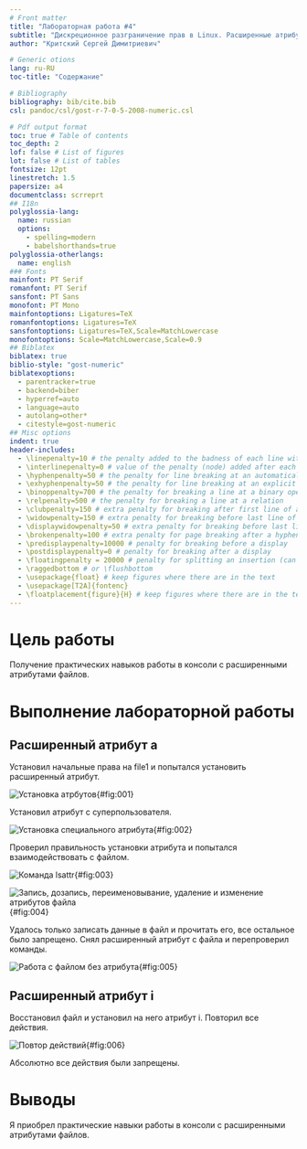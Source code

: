 ```yaml
---
# Front matter
title: "Лабораторная работа #4"
subtitle: "Дискреционное разграничение прав в Linux. Расширенные атрибуты."
author: "Критский Сергей Димитриевич"

# Generic otions
lang: ru-RU
toc-title: "Содержание"

# Bibliography
bibliography: bib/cite.bib
csl: pandoc/csl/gost-r-7-0-5-2008-numeric.csl

# Pdf output format
toc: true # Table of contents
toc_depth: 2
lof: false # List of figures
lot: false # List of tables
fontsize: 12pt
linestretch: 1.5
papersize: a4
documentclass: scrreprt
## I18n
polyglossia-lang:
  name: russian
  options:
	- spelling=modern
	- babelshorthands=true
polyglossia-otherlangs:
  name: english
### Fonts
mainfont: PT Serif
romanfont: PT Serif
sansfont: PT Sans
monofont: PT Mono
mainfontoptions: Ligatures=TeX
romanfontoptions: Ligatures=TeX
sansfontoptions: Ligatures=TeX,Scale=MatchLowercase
monofontoptions: Scale=MatchLowercase,Scale=0.9
## Biblatex
biblatex: true
biblio-style: "gost-numeric"
biblatexoptions:
  - parentracker=true
  - backend=biber
  - hyperref=auto
  - language=auto
  - autolang=other*
  - citestyle=gost-numeric
## Misc options
indent: true
header-includes:
  - \linepenalty=10 # the penalty added to the badness of each line within a paragraph (no associated penalty node) Increasing the value makes tex try to have fewer lines in the paragraph.
  - \interlinepenalty=0 # value of the penalty (node) added after each line of a paragraph.
  - \hyphenpenalty=50 # the penalty for line breaking at an automatically inserted hyphen
  - \exhyphenpenalty=50 # the penalty for line breaking at an explicit hyphen
  - \binoppenalty=700 # the penalty for breaking a line at a binary operator
  - \relpenalty=500 # the penalty for breaking a line at a relation
  - \clubpenalty=150 # extra penalty for breaking after first line of a paragraph
  - \widowpenalty=150 # extra penalty for breaking before last line of a paragraph
  - \displaywidowpenalty=50 # extra penalty for breaking before last line before a display math
  - \brokenpenalty=100 # extra penalty for page breaking after a hyphenated line
  - \predisplaypenalty=10000 # penalty for breaking before a display
  - \postdisplaypenalty=0 # penalty for breaking after a display
  - \floatingpenalty = 20000 # penalty for splitting an insertion (can only be split footnote in standard LaTeX)
  - \raggedbottom # or \flushbottom
  - \usepackage{float} # keep figures where there are in the text
  - \usepackage[T2A]{fontenc} 
  - \floatplacement{figure}{H} # keep figures where there are in the text
---
```


# Цель работы

Получение практических навыков работы в консоли с расширенными атрибутами файлов.

# Выполнение лабораторной работы

## Расширенный атрибут a

Установил начальные права на file1 и попытался установить расширенный атрибут.

![Установка атрбутов](image\attribute.png){#fig:001}

Установил атрибут с суперпользователя.

![Установка специального атрибута](image\superuser.png){#fig:002}

Проверил правильность установки атрибута и попытался взаимодействовать с файлом.

![Команда lsattr](image\lsattr.png){#fig:003}

![Запись, дозапись, переименовывание, удаление и изменение атрибутов файла](image\file_interaction.png){#fig:004}

Удалось только записать данные в файл и прочитать его, все остальное было запрещено. Снял расширенный атрибут с файла и перепроверил команды.

![Работа с файлом без атрибута](image\file_no_attr.png){#fig:005}

## Расширенный атрибут i

Восстановил файл и установил на него атрибут i. Повторил все действия.

![Повтор действий](image\repeat.png){#fig:006}

Абсолютно все действия были запрещены.

# Выводы

Я приобрел практические навыки работы в консоли с расширенными атрибутами файлов.

